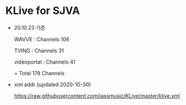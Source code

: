# KLive for SJVA

* 20.10.23 기준

   WAVVE : Channels 106
   
   TVING : Channels 31
   
   videoportal : Channels 41
   
   = Total 178 Channels

* xml addr (updated 2020-10-30)

  https://raw.githubusercontent.com/jassmusic/KLive/master/klive.xml



